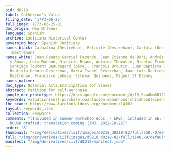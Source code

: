 ```yaml
---
pid: d0218
label: Catherina’s Value
filing_date: '1773-06-25'
full_index: 1773-06-25-01
doc_origin: New Orleans
language: Spanish
archive: Louisiana Historical Center
governing_body: Spanish Judiciary
names_black: Cathalina (Destrehan), Felicite (Destrehan), Carlota (Destrehan), Manon
  (Destrehan)
names_white: Juan Renato Gabriel Fazende, Jean Etienne de Boré, Andrés Almonester
  y Roxas, Lois Ranson, Dionicio Braud, Antoine Thomasin, Nicolas Fromentin, Jacques
  Santiago Toutant Beauregard (pére), François Broutin, Juan Baptista Destrehan, Juan
  Bautista Honore Destrehan, Maria Isabel Destrehan, Juan Luis Destrehan, Juan Noel
  Destrehan, Francisco Lebeau, Estevan Quiñones, Miguel St Elenoy
names_native:
doc_type: Notarial Acts,Emancipation (of Slave)
abstract: Petition for self-purchase.
google_doc_prototype: https://docs.google.com/document/d/15_9zwdKm6R12NqIKP39iH6hwM4YCCl4Lb95n100ONF8/edit?usp=share_link
keywords: valuation|self-purchase|coartación|womanhood|childhood|kinship|disability|succession|motherhood
lhc_scans: https://www.lacolonialdocs.org/document/14161
layout: keywords_item
collection: keywords
comments: "(Included in summer workshop docs. - LKB); included in SE; full transcription
  ROUGH drafted; translation coming (JMJ, 2022-10-22)"
order: '8'
thumbnail: "/img/derivatives/iiif/images/d0218_d0218-02/full/250,/0/default.jpg"
full: "/img/derivatives/iiif/images/d0218_d0218-02/full/1140,/0/default.jpg"
manifest: "/img/derivatives/iiif/d0218/manifest.json"
---
```


